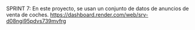 SPRINT 7:
En este proyecto, se usan un conjunto de datos de anuncios de venta de coches.
https://dashboard.render.com/web/srv-d08ngi95pdvs739mvfrg
